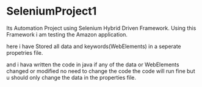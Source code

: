 # SeleniumProject1
Its Automation Project using Selenium Hybrid Driven Framework.
Using this Framework i am testing the Amazon application.



here i have Stored all data and keywords(WebElements) in a 
seperate propetries file.


and i hava written the code in java
if any of the data or WebElements changed or modified no need
to change the code the code will run fine but u should only 
change the data in the properties file.
